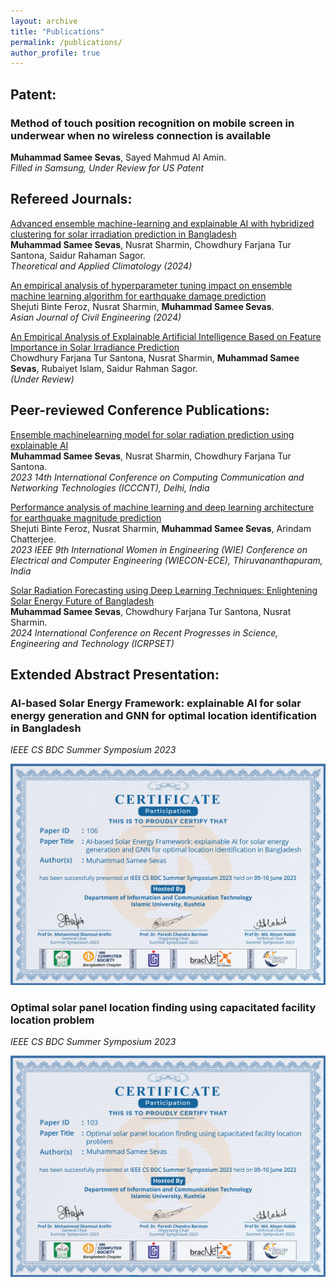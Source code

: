 ```yaml
---
layout: archive
title: "Publications"
permalink: /publications/
author_profile: true
---
```


## Patent:
### Method of touch position recognition on mobile screen in underwear when no wireless connection is available
**Muhammad Samee Sevas**, Sayed Mahmud Al Amin.  
*Filled in Samsung, Under Review for US Patent*  

## Refereed Journals:
[Advanced ensemble machine-learning and explainable AI with hybridized clustering for solar irradiation prediction in Bangladesh](https://link.springer.com/article/10.1007/s00704-024-04951-5)  
**Muhammad Samee Sevas**, Nusrat Sharmin, Chowdhury Farjana Tur Santona, Saidur Rahaman Sagor.  
*Theoretical and Applied Climatology (2024)*  

[An empirical analysis of hyperparameter tuning impact on ensemble machine learning algorithm for earthquake damage prediction](https://link.springer.com/article/10.1007/s42107-024-00994-1)  
Shejuti Binte Feroz, Nusrat Sharmin, **Muhammad Samee Sevas**.  
*Asian Journal of Civil Engineering (2024)* 

[An Empirical Analysis of Explainable Artificial Intelligence Based on Feature Importance in Solar Irradiance Prediction](https://drive.google.com/file/d/1we6F8Ajl_A280adZNfwTRDqk08zYFlyH/view)  
Chowdhury Farjana Tur Santona, Nusrat Sharmin, **Muhammad Samee Sevas**, Rubaiyet Islam, Saidur Rahman Sagor.  
*(Under Review)*  

## Peer-reviewed Conference Publications: 
[Ensemble machinelearning model for solar radiation prediction using explainable AI](https://ieeexplore.ieee.org/document/10307694)  
**Muhammad Samee Sevas**, Nusrat Sharmin, Chowdhury Farjana Tur Santona.  
*2023 14th International Conference on Computing Communication and Networking Technologies (ICCCNT), Delhi, India*  

[Performance analysis of machine learning and deep learning architecture for earthquake magnitude prediction](https://ieeexplore.ieee.org/document/10456401)  
Shejuti Binte Feroz, Nusrat Sharmin, **Muhammad Samee Sevas**, Arindam Chatterjee.  
*2023 IEEE 9th International Women in Engineering (WIE) Conference on Electrical and Computer Engineering
(WIECON-ECE), Thiruvananthapuram, India* 

[Solar Radiation Forecasting using Deep Learning Techniques: Enlightening Solar Energy Future of Bangladesh](https://ieeexplore.ieee.org/document/10955957)  
**Muhammad Samee Sevas**, Chowdhury Farjana Tur Santona, Nusrat Sharmin.    
*2024 International Conference on Recent Progresses in Science, Engineering and Technology (ICRPSET)*  

## Extended Abstract Presentation:

### AI-based Solar Energy Framework: explainable AI for solar energy generation and GNN for optimal location identification in Bangladesh
*IEEE CS BDC Summer Symposium 2023* 

<p align="center">
  <img src="/images/pid106.jpg" width="600px">
</p>

### Optimal solar panel location finding using capacitated facility location problem
*IEEE CS BDC Summer Symposium 2023* 

<p align="center">
  <img src="/images/pid103.jpg" width="600px">
</p>
